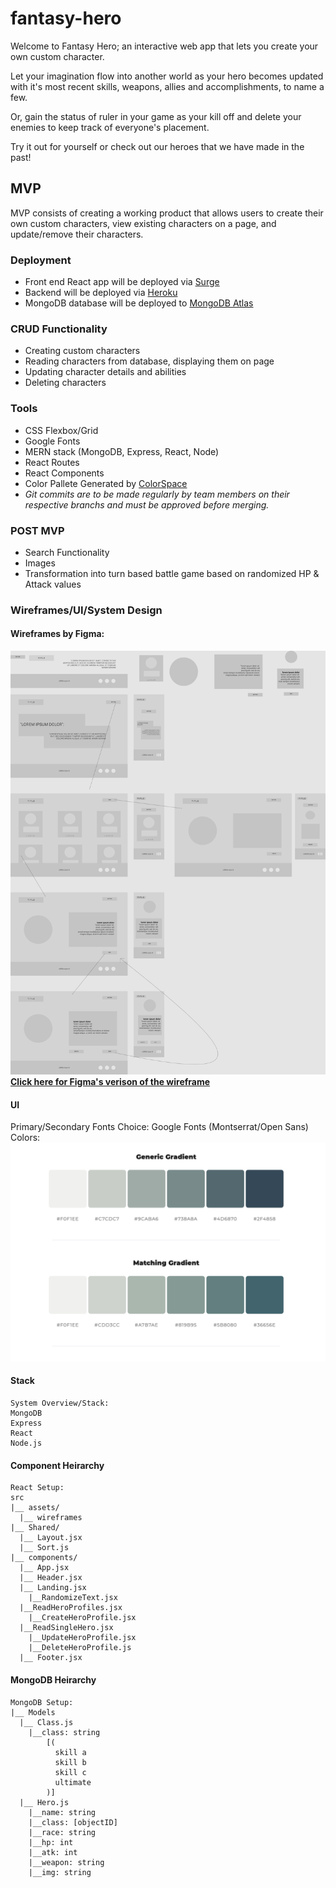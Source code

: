 # fantasy-hero
Welcome to Fantasy Hero; an interactive web app that lets you create your own custom character.  

Let your imagination flow into another world as your hero becomes updated with it's most recent skills, weapons, allies and accomplishments, to name a few.   

Or, gain the status of ruler in your game as your kill off and delete your enemies to keep track of everyone's placement.   

Try it out for yourself or check out our heroes that we have made in the past!

## MVP

MVP consists of creating a working product that allows users to create their own custom characters, view existing characters on a page, and update/remove their characters. 

### Deployment
- Front end React app will be deployed via [Surge](https://surge.sh/)
- Backend will be deployed via [Heroku](heroku.com)
- MongoDB database will be deployed to [MongoDB Atlas](https://www.mongodb.com/cloud/atlas)

### CRUD Functionality
- Creating custom characters
- Reading characters from database, displaying them on page
-  Updating character details and abilities
-  Deleting characters

### Tools
- CSS Flexbox/Grid
- Google Fonts
- MERN stack (MongoDB, Express, React, Node)
- React Routes
- React Components
- Color Pallete Generated by [ColorSpace](https://mycolor.space/)
-  *Git commits are to be made regularly by team members on their respective branchs and must be approved before merging.*


### POST MVP
 - Search Functionality
 - Images
 - Transformation into turn based battle game based on randomized HP & Attack values
 

### Wireframes/UI/System Design
#### Wireframes by Figma:
![UI](./wireframes/fantasy-hero.png)
[**Click here for Figma's verison of the wireframe**](https://www.figma.com/file/IIfkCijDDmBuGX6P8A6SBS/fantasy-hero?node-id=0%3A1)

#### UI


Primary/Secondary Fonts Choice: Google Fonts (Montserrat/Open Sans)
Colors:
![Palette](./wireframes/color.png)


#### Stack
```
System Overview/Stack:
MongoDB
Express
React
Node.js
```
#### Component Heirarchy 

```
React Setup:
src
|__ assets/
  |__ wireframes
|__ Shared/
  |__ Layout.jsx
  |__ Sort.js
|__ components/
  |__ App.jsx
  |__ Header.jsx
  |__ Landing.jsx
    |__RandomizeText.jsx
  |__ReadHeroProfiles.jsx     
    |__CreateHeroProfile.jsx
  |__ReadSingleHero.jsx
    |__UpdateHeroProfile.jsx
    |__DeleteHeroProfile.js
  |__ Footer.jsx
```
#### MongoDB Heirarchy 

```
MongoDB Setup: 
|__ Models
  |__ Class.js
    |__class: string
        [(
          skill a
          skill b
          skill c
          ultimate
        )]
  |__ Hero.js
    |__name: string
    |__class: [objectID]
    |__race: string
    |__hp: int
    |__atk: int
    |__weapon: string
    |__img: string 
```